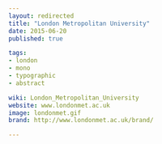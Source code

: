 ```yaml
---
layout: redirected
title: "London Metropolitan University"
date: 2015-06-20
published: true

tags:
- london
- mono
- typographic
- abstract

wiki: London_Metropolitan_University
website: www.londonmet.ac.uk
image: londonmet.gif
brand: http://www.londonmet.ac.uk/brand/

---
```

